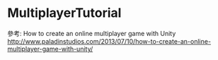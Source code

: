 MultiplayerTutorial
===================
參考:
How to create an online multiplayer game with Unity
http://www.paladinstudios.com/2013/07/10/how-to-create-an-online-multiplayer-game-with-unity/

